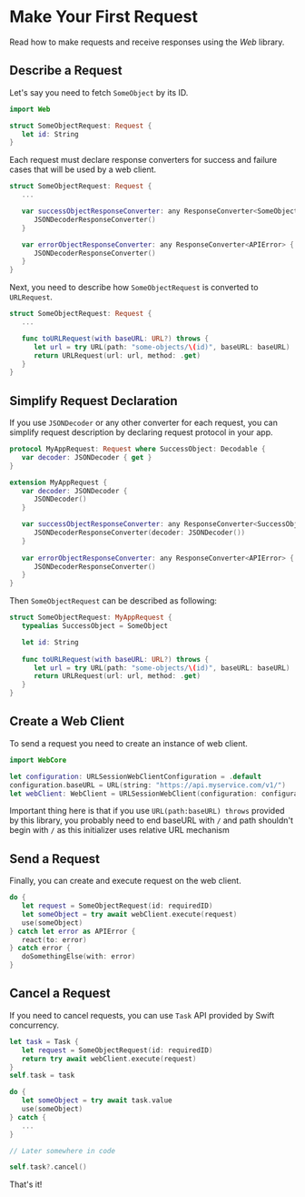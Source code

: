 # Make Your First Request

Read how to make requests and receive responses using the *Web* library.

## Describe a Request

Let's say you need to fetch `SomeObject` by its ID.

```swift
import Web

struct SomeObjectRequest: Request { 
   let id: String
}
```

Each request must declare response converters for success and failure cases that will be used by a
web client.

```swift
struct SomeObjectRequest: Request { 
   ...

   var successObjectResponseConverter: any ResponseConverter<SomeObject> {
      JSONDecoderResponseConverter()
   }

   var errorObjectResponseConverter: any ResponseConverter<APIError> {
      JSONDecoderResponseConverter()
   }
}
```

Next, you need to describe how `SomeObjectRequest` is converted to `URLRequest`.

```swift
struct SomeObjectRequest: Request { 
   ...

   func toURLRequest(with baseURL: URL?) throws {
      let url = try URL(path: "some-objects/\(id)", baseURL: baseURL)
      return URLRequest(url: url, method: .get)
   }
}
```

## Simplify Request Declaration

If you use `JSONDecoder` or any other converter for each request, you can simplify request 
description by declaring request protocol in your app.

```swift
protocol MyAppRequest: Request where SuccessObject: Decodable {
   var decoder: JSONDecoder { get }
}

extension MyAppRequest {
   var decoder: JSONDecoder {
      JSONDecoder()
   }

   var successObjectResponseConverter: any ResponseConverter<SuccessObject> {
      JSONDecoderResponseConverter(decoder: JSONDecoder())
   }
   
   var errorObjectResponseConverter: any ResponseConverter<APIError> {
      JSONDecoderResponseConverter()
   }
}
```

Then `SomeObjectRequest` can be described as following:

```swift
struct SomeObjectRequest: MyAppRequest {
   typealias SuccessObject = SomeObject

   let id: String
   
   func toURLRequest(with baseURL: URL?) throws {
      let url = try URL(path: "some-objects/\(id)", baseURL: baseURL)
      return URLRequest(url: url, method: .get)
   }
}
```

## Create a Web Client

To send a request you need to create an instance of web client.

```swift
import WebCore

let configuration: URLSessionWebClientConfiguration = .default
configuration.baseURL = URL(string: "https://api.myservice.com/v1/")
let webClient: WebClient = URLSessionWebClient(configuration: configuration)
```

Important thing here is that if you use `URL(path:baseURL) throws` provided by this library,
you probably need to end baseURL with `/` and path shouldn't begin with `/` as this initializer uses 
relative URL mechanism

## Send a Request

Finally, you can create and execute request on the web client.

```swift
do {
   let request = SomeObjectRequest(id: requiredID)
   let someObject = try await webClient.execute(request)
   use(someObject)
} catch let error as APIError {
   react(to: error)
} catch error {
   doSomethingElse(with: error)
}
```

## Cancel a Request

If you need to cancel requests, you can use `Task` API provided by Swift concurrency.

```swift
let task = Task {
   let request = SomeObjectRequest(id: requiredID)
   return try await webClient.execute(request)
}
self.task = task

do {
   let someObject = try await task.value
   use(someObject)
} catch {
   ...
}

// Later somewhere in code

self.task?.cancel()
```

That's it!
